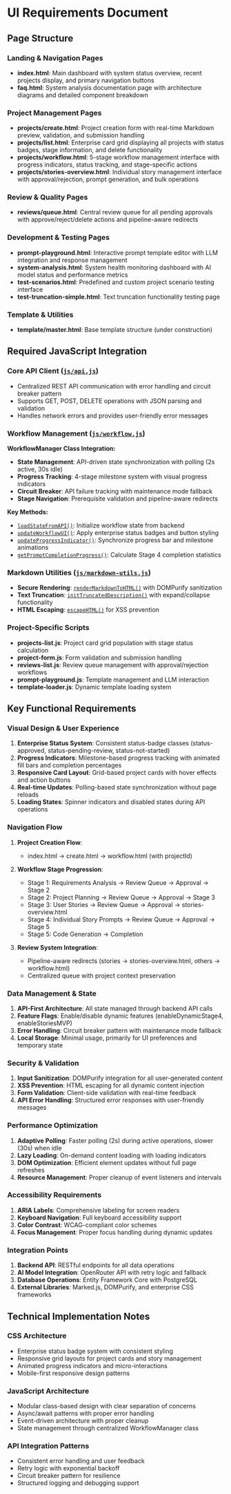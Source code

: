 # UI Requirements Document

## Page Structure

### Landing & Navigation Pages
- **index.html**: Main dashboard with system status overview, recent projects display, and primary navigation buttons
- **faq.html**: System analysis documentation page with architecture diagrams and detailed component breakdown

### Project Management Pages
- **projects/create.html**: Project creation form with real-time Markdown preview, validation, and submission handling
- **projects/list.html**: Enterprise card grid displaying all projects with status badges, stage information, and delete functionality
- **projects/workflow.html**: 5-stage workflow management interface with progress indicators, status tracking, and stage-specific actions
- **projects/stories-overview.html**: Individual story management interface with approval/rejection, prompt generation, and bulk operations

### Review & Quality Pages
- **reviews/queue.html**: Central review queue for all pending approvals with approve/reject/delete actions and pipeline-aware redirects

### Development & Testing Pages
- **prompt-playground.html**: Interactive prompt template editor with LLM integration and response management
- **system-analysis.html**: System health monitoring dashboard with AI model status and performance metrics
- **test-scenarios.html**: Predefined and custom project scenario testing interface
- **test-truncation-simple.html**: Text truncation functionality testing page

### Template & Utilities
- **template/master.html**: Base template structure (under construction)

## Required JavaScript Integration

### Core API Client ([`js/api.js`](src/AIProjectOrchestrator.API/wwwroot/js/api.js:1))
- Centralized REST API communication with error handling and circuit breaker pattern
- Supports GET, POST, DELETE operations with JSON parsing and validation
- Handles network errors and provides user-friendly error messages

### Workflow Management ([`js/workflow.js`](src/AIProjectOrchestrator.API/wwwroot/js/workflow.js:1))
**WorkflowManager Class Integration:**
- **State Management**: API-driven state synchronization with polling (2s active, 30s idle)
- **Progress Tracking**: 4-stage milestone system with visual progress indicators
- **Circuit Breaker**: API failure tracking with maintenance mode fallback
- **Stage Navigation**: Prerequisite validation and pipeline-aware redirects

**Key Methods:**
- [`loadStateFromAPI()`](src/AIProjectOrchestrator.API/wwwroot/js/workflow.js:110): Initialize workflow state from backend
- [`updateWorkflowUI()`](src/AIProjectOrchestrator.API/wwwroot/js/workflow.js:556): Apply enterprise status badges and button styling
- [`updateProgressIndicator()`](src/AIProjectOrchestrator.API/wwwroot/js/workflow.js:687): Synchronize progress bar and milestone animations
- [`getPromptCompletionProgress()`](src/AIProjectOrchestrator.API/wwwroot/js/workflow.js:96): Calculate Stage 4 completion statistics

### Markdown Utilities ([`js/markdown-utils.js`](src/AIProjectOrchestrator.API/wwwroot/js/markdown-utils.js:1))
- **Secure Rendering**: [`renderMarkdownToHTML()`](src/AIProjectOrchestrator.API/wwwroot/js/markdown-utils.js:9) with DOMPurify sanitization
- **Text Truncation**: [`initTruncatedDescription()`](src/AIProjectOrchestrator.API/wwwroot/js/markdown-utils.js:93) with expand/collapse functionality
- **HTML Escaping**: [`escapeHTML()`](src/AIProjectOrchestrator.API/wwwroot/js/markdown-utils.js:51) for XSS prevention

### Project-Specific Scripts
- **projects-list.js**: Project card grid population with stage status calculation
- **project-form.js**: Form validation and submission handling
- **reviews-list.js**: Review queue management with approval/rejection workflows
- **prompt-playground.js**: Template management and LLM interaction
- **template-loader.js**: Dynamic template loading system

## Key Functional Requirements

### Visual Design & User Experience
1. **Enterprise Status System**: Consistent status-badge classes (status-approved, status-pending-review, status-not-started)
2. **Progress Indicators**: Milestone-based progress tracking with animated fill bars and completion percentages
3. **Responsive Card Layout**: Grid-based project cards with hover effects and action buttons
4. **Real-time Updates**: Polling-based state synchronization without page reloads
5. **Loading States**: Spinner indicators and disabled states during API operations

### Navigation Flow
1. **Project Creation Flow**: 
   - index.html → create.html → workflow.html (with projectId)
   
2. **Workflow Stage Progression**:
   - Stage 1: Requirements Analysis → Review Queue → Approval → Stage 2
   - Stage 2: Project Planning → Review Queue → Approval → Stage 3  
   - Stage 3: User Stories → Review Queue → Approval → stories-overview.html
   - Stage 4: Individual Story Prompts → Review Queue → Approval → Stage 5
   - Stage 5: Code Generation → Completion

3. **Review System Integration**:
   - Pipeline-aware redirects (stories → stories-overview.html, others → workflow.html)
   - Centralized queue with project context preservation

### Data Management & State
1. **API-First Architecture**: All state managed through backend API calls
2. **Feature Flags**: Enable/disable dynamic features (enableDynamicStage4, enableStoriesMVP)
3. **Error Handling**: Circuit breaker pattern with maintenance mode fallback
4. **Local Storage**: Minimal usage, primarily for UI preferences and temporary state

### Security & Validation
1. **Input Sanitization**: DOMPurify integration for all user-generated content
2. **XSS Prevention**: HTML escaping for all dynamic content injection
3. **Form Validation**: Client-side validation with real-time feedback
4. **API Error Handling**: Structured error responses with user-friendly messages

### Performance Optimization
1. **Adaptive Polling**: Faster polling (2s) during active operations, slower (30s) when idle
2. **Lazy Loading**: On-demand content loading with loading indicators
3. **DOM Optimization**: Efficient element updates without full page refreshes
4. **Resource Management**: Proper cleanup of event listeners and intervals

### Accessibility Requirements
1. **ARIA Labels**: Comprehensive labeling for screen readers
2. **Keyboard Navigation**: Full keyboard accessibility support
3. **Color Contrast**: WCAG-compliant color schemes
4. **Focus Management**: Proper focus handling during dynamic updates

### Integration Points
1. **Backend API**: RESTful endpoints for all data operations
2. **AI Model Integration**: OpenRouter API with retry logic and fallback
3. **Database Operations**: Entity Framework Core with PostgreSQL
4. **External Libraries**: Marked.js, DOMPurify, and enterprise CSS frameworks

## Technical Implementation Notes

### CSS Architecture
- Enterprise status badge system with consistent styling
- Responsive grid layouts for project cards and story management
- Animated progress indicators and micro-interactions
- Mobile-first responsive design patterns

### JavaScript Architecture
- Modular class-based design with clear separation of concerns
- Async/await patterns with proper error handling
- Event-driven architecture with proper cleanup
- State management through centralized WorkflowManager class

### API Integration Patterns
- Consistent error handling and user feedback
- Retry logic with exponential backoff
- Circuit breaker pattern for resilience
- Structured logging and debugging support